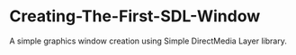 # Creating-The-First-SDL-Window
A simple graphics window creation using Simple DirectMedia Layer library. 
